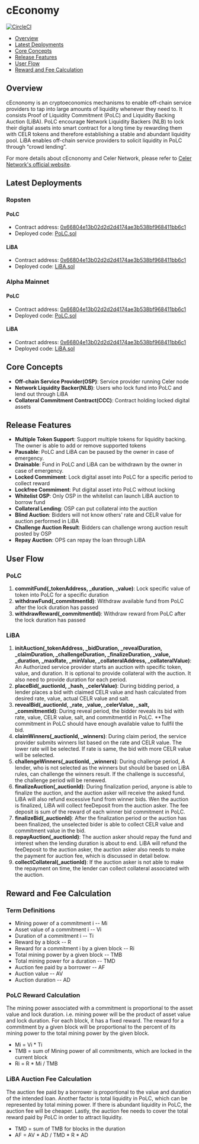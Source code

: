 # cEconomy

[![CircleCI](https://circleci.com/gh/celer-network/cEconomy.svg?style=svg&circle-token=6900e01ac56042ac8161df6d2f9523d9ba4a3be9)](https://circleci.com/gh/celer-network/cEconomy)

-   [Overview](#overview)
-   [Latest Deployments](#latest-deployments)
-   [Core Concepts](#core-concepts)
-   [Release Features](#release-features)
-   [User Flow](#user-flow)
-   [Reward and Fee Calculation](#reward-and-fee-calculation)

## Overview

cEcnonomy is an cryptoeconomics mechanisms to enable off-chain service providers to tap into large amounts of liquidity whenever they need to. It consists Proof of Liquidity Commitment (PoLC) and Liquidity Backing Auction (LiBA). PoLC encourage Network Liquidity Backers (NLB) to lock their digital assets into smart contract for a long time by rewarding them with CELR tokens and therefore establishing a stable and abundant liquidity pool. LiBA enables off-chain service providers to solicit liquidity in PoLC through “crowd lending”.

For more details about cEcnonomy and Celer Network, please refer to [Celer Network's official website](https://www.celer.network/).

## Latest Deployments

### Ropsten

#### PoLC

-   Contract address: [0x66804e13b02d2d2d4174ae3b538bf968411bb6c1](https://ropsten.etherscan.io/address/0x66804e13b02d2d2d4174ae3b538bf968411bb6c1)
-   Deployed code: [PoLC.sol](https://github.com/celer-network/cEconomy/blob/v0.11.0/contracts/CelerChannel.sol)

#### LiBA

-   Contract address: [0x66804e13b02d2d2d4174ae3b538bf968411bb6c1](https://ropsten.etherscan.io/address/0x66804e13b02d2d2d4174ae3b538bf968411bb6c1)
-   Deployed code: [LiBA.sol](https://github.com/celer-network/cEconomy/blob/v0.11.0/contracts/CelerChannel.sol)

### Alpha Mainnet

#### PoLC

-   Contract address: [0x66804e13b02d2d2d4174ae3b538bf968411bb6c1](https://ropsten.etherscan.io/address/0x66804e13b02d2d2d4174ae3b538bf968411bb6c1)
-   Deployed code: [PoLC.sol](https://github.com/celer-network/cEconomy/blob/v0.11.0/contracts/CelerChannel.sol)

#### LiBA

-   Contract address: [0x66804e13b02d2d2d4174ae3b538bf968411bb6c1](https://ropsten.etherscan.io/address/0x66804e13b02d2d2d4174ae3b538bf968411bb6c1)
-   Deployed code: [LiBA.sol](https://github.com/celer-network/cEconomy/blob/v0.11.0/contracts/CelerChannel.sol)

## Core Concepts

-   **Off-chain Service Provider(OSP)**: Service provider running Celer node
-   **Network Liquidity Backer(NLB)**: Users who lock fund into PoLC and lend out through LiBA
-   **Collateral Commitment Contract(CCC)**: Contract holding locked digital assets

## Release Features

-   **Multiple Token Support**: Support multiple tokens for liquidity backing. The owner is able to add or remove supported tokens
-   **Pausable**: PoLC and LiBA can be paused by the owner in case of emergency.
-   **Drainable**: Fund in PoLC and LiBA can be withdrawn by the owner in case of emergency.
-   **Locked Commiment**: Lock digital asset into PoLC for a specific period to collect reward
-   **Lockfree Commiment**: Put digital asset into PoLC without locking
-   **Whitelist OSP**: Only OSP in the whitelist can launch LiBA auction to borrow fund
-   **Collateral Lending**: OSP can put collateral into the auction
-   **Blind Auction**: Bidders will not know others' rate and CELR value for auction performed in LiBA
-   **Challenge Auction Result**: Bidders can challenge wrong auction result posted by OSP
-   **Repay Auction**: OPS can repay the loan through LiBA

## User Flow

### PoLC

1. **commitFund(\_tokenAddress, \_duration, \_value)**: Lock specific value of token into PoLC for a specific duration
2. **withdrawFund(\_commitmentId)**: Withdraw available fund from PoLC after the lock duration has passed
3. **withdrawReward(\_commitmentId)**: Withdraw reward from PoLC after the lock duration has passed

### LiBA

1. **initAuction(\_tokenAddress, \_bidDuration, \_revealDuration, \_claimDuration, \_challengeDuration, \_finalizeDuration, \_value, \_duration, \_maxRate, \_minValue, \_collateralAddress, \_collateralValue)**: An Authorized service provider starts an auction with specific token, value, and duration. It is optional to provide collateral with the auction. It also need to provide duration for each period.
2. **placeBid(\_auctionId, \_hash, \_celerValue)**: During bidding period, a lender places a bid with claimed CELR value and hash calculated from desired rate, value, actual CELR value and salt.
3. **revealBid(\_auctionId, \_rate, \_value, \_celerValue, \_salt, \_commitmentId)**: During reveal period, the bidder reveals its bid with rate, value, CELR value, salt, and commitmentId in PoLC. \*\*The commitment in PoLC should have enough available value to fullfil the bid.
4. **claimWinners(\_auctionId, \_winners)**: During claim period, the service provider submits winners list based on the rate and CELR value. The lower rate will be selected. If rate is same, the bid with more CELR value will be selected.
5. **challengeWinners(\_auctionId, \_winners)**: During challenge period, A lender, who is not selected as the winners but should be based on LiBA rules, can challenge the winners result. If the challenge is successful, the challenge period will be renewed.
6. **finalizeAuction(\_auctionId)**: During finalization period, anyone is able to finalize the auction, and the auction asker will receive the asked fund. LiBA will also refund excessive fund from winner bids. Wen the auction is finalized, LiBA will collect feeDeposit from the auction asker. The fee deposit is sum of the reward of each winner bid commitment in PoLC.
7. **finalizeBid(\_auctionId)**: After the finalization period or the auction has been finalized, the unselected bider is able to collect CELR value and commitment value in the bid.
8. **repayAuction(\_auctionId)**: The auction asker should repay the fund and interest when the lending duration is about to end. LiBA will refund the feeDeposit to the auction asker, the auction asker also needs to make the payment for auction fee, which is discussed in detail below.
9. **collectCollateral(\_auctionId)**: If the auction asker is not able to make the repayment on time, the lender can collect collateral associated with the auction.

## Reward and Fee Calculation

### Term Definitions

-   Mining power of a commitment i -- Mi
-   Asset value of a commitment i -- Vi
-   Duration of a commitment i -- Ti
-   Reward by a block -- R
-   Reward for a commitment i by a given block -- Ri
-   Total mining power by a given block -- TMB
-   Total mining power for a duration -- TMD
-   Auction fee paid by a borrower -- AF
-   Auction value -- AV
-   Auction duration -- AD

### PoLC Reward Calculation

The mining power associated with a commitment is proportional to the asset value and lock duration. i.e. mining power will be the product of asset value and lock duration. For each block, it has a fixed reward. The reward for a commitment by a given block will be proportional to the percent of its mining power to the total mining power by the given block.

-   Mi = Vi \* Ti
-   TMB = sum of Mining power of all commitments, which are locked in the current block
-   Ri = R \* Mi / TMB

### LiBA Auction Fee Calculation

The auction fee paid by a borrower is proportional to the value and duration of the intended loan. Another factor is total liquidity in PoLC, which can be represented by total mining power. If there is abundant liquidity in PoLC, the auction fee will be cheaper. Lastly, the auction fee needs to cover the total reward paid by PoLC in order to attract liquidity.

-   TMD = sum of TMB for blocks in the duration
-   AF = AV \* AD / TMD \* R \* AD
